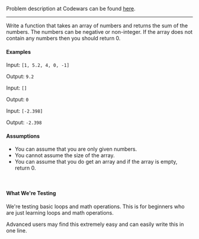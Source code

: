 Problem description at Codewars can be found
[here](https://www.codewars.com/kata/53dc54212259ed3d4f00071c/train/python).

-------------

Write a function that takes an array of numbers and returns the sum of the numbers. The numbers can
be negative or non-integer. If the array does not contain any numbers then you should return 0.

#### Examples
Input: `[1, 5.2, 4, 0, -1]`

Output: `9.2`
<br>

Input: `[]`

Output: `0`
<br>

Input: `[-2.398]`

Output: `-2.398`
<br>

#### Assumptions
* You can assume that you are only given numbers.
* You cannot assume the size of the array.
* You can assume that you do get an array and if the array is empty, return 0.
<br>

#### What We're Testing

We're testing basic loops and math operations. This is for beginners who are just learning loops and
math operations.  

Advanced users may find this extremely easy and can easily write this in one line.
